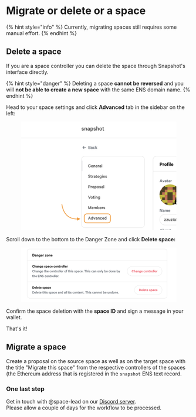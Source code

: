 # Migrate or delete or a space

{% hint style="info" %}
Currently, migrating spaces still requires some manual effort.&#x20;
{% endhint %}

## Delete a space

If you are a space controller you can delete the space through Snapshot's interface directly.

{% hint style="danger" %}
Deleting a space **cannot be reversed** and you will **not be able to create a new space** with the same ENS domain name.
{% endhint %}

Head to your space settings and click **Advanced** tab in the sidebar on the left:

<figure><img src="../../.gitbook/assets/image (1).png" alt=""><figcaption></figcaption></figure>

Scroll down to the bottom to the Danger Zone and click **Delete space:**

<figure><img src="../../.gitbook/assets/Screenshot 2023-04-05 at 10.05.05.png" alt=""><figcaption></figcaption></figure>

Confirm the space deletion with the **space ID** and sign a message in your wallet.

That's it!&#x20;

## Migrate a space

Create a proposal on the source space as well as on the target space with the title "Migrate this space" from the respective controllers of the spaces (the Ethereum address that is registered in the `snapshot` ENS text record.

### One last step

Get in touch with @space-lead on our [Discord server](https://discord.gg/snapshot).\
Please allow a couple of days for the workflow to be processed.
